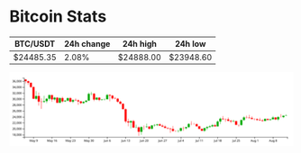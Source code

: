 # Bitcoin Stats

BTC/USDT|24h change|24h high|24h low|
|---|---|---|---|
|$24485.35|2.08%|$24888.00|$23948.60|

<img src="./chart.svg">
